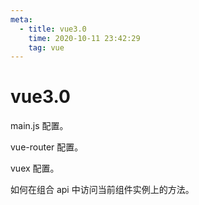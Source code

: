 ```yaml
---
meta:
  - title: vue3.0
    time: 2020-10-11 23:42:29
    tag: vue
---
```


# vue3.0

main.js 配置。

vue-router 配置。

vuex 配置。

如何在组合 api 中访问当前组件实例上的方法。

